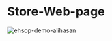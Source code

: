 # Store-Web-page
![ehsop-demo-alihasan](https://user-images.githubusercontent.com/101947194/236382879-cb2a4f3d-d6ae-4125-bb36-d15f45da4911.jpg)
